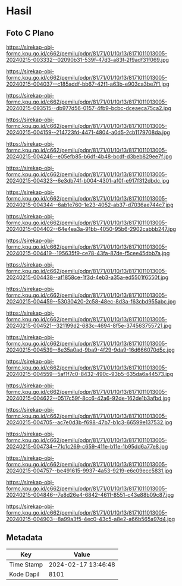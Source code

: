 # Hasil

## Foto C Plano

https://sirekap-obj-formc.kpu.go.id/c662/pemilu/pdpr/81/71/01/10/13/8171011013005-20240215-003332--02090b31-539f-47d3-a83f-2f9adf31f069.jpg

https://sirekap-obj-formc.kpu.go.id/c662/pemilu/pdpr/81/71/01/10/13/8171011013005-20240215-004037--c185addf-bb67-42f1-a63b-e903ca3be7f1.jpg

https://sirekap-obj-formc.kpu.go.id/c662/pemilu/pdpr/81/71/01/10/13/8171011013005-20240215-093515--db977d56-0157-4fb9-bcbc-dceaeca75ca2.jpg

https://sirekap-obj-formc.kpu.go.id/c662/pemilu/pdpr/81/71/01/10/13/8171011013005-20240215-004159--214723fd-4471-4804-a0d5-2cb1179708da.jpg

https://sirekap-obj-formc.kpu.go.id/c662/pemilu/pdpr/81/71/01/10/13/8171011013005-20240215-004246--e05efb85-b6df-4b48-bcdf-d3beb829ee7f.jpg

https://sirekap-obj-formc.kpu.go.id/c662/pemilu/pdpr/81/71/01/10/13/8171011013005-20240215-004323--6e3db74f-b004-4301-af0f-e917f312dbdc.jpg

https://sirekap-obj-formc.kpu.go.id/c662/pemilu/pdpr/81/71/01/10/13/8171011013005-20240215-004344--6ab1e760-1e23-4052-ab37-d7036ae744c7.jpg

https://sirekap-obj-formc.kpu.go.id/c662/pemilu/pdpr/81/71/01/10/13/8171011013005-20240215-004402--64e4ea3a-91bb-4050-95b6-2902cabbb247.jpg

https://sirekap-obj-formc.kpu.go.id/c662/pemilu/pdpr/81/71/01/10/13/8171011013005-20240215-004419--195635f9-ce78-43fa-87de-f5cee45dbb7a.jpg

https://sirekap-obj-formc.kpu.go.id/c662/pemilu/pdpr/81/71/01/10/13/8171011013005-20240215-004438--af1858ce-1f3d-4eb3-a35a-ed5501f6550f.jpg

https://sirekap-obj-formc.kpu.go.id/c662/pemilu/pdpr/81/71/01/10/13/8171011013005-20240215-004459--53030420-2c58-48ec-8d3a-f63cbd955abc.jpg

https://sirekap-obj-formc.kpu.go.id/c662/pemilu/pdpr/81/71/01/10/13/8171011013005-20240215-004521--321199d2-683c-4694-8f5e-374563755721.jpg

https://sirekap-obj-formc.kpu.go.id/c662/pemilu/pdpr/81/71/01/10/13/8171011013005-20240215-004539--8e35a0ad-9ba9-4f29-9da9-16d666070d5c.jpg

https://sirekap-obj-formc.kpu.go.id/c662/pemilu/pdpr/81/71/01/10/13/8171011013005-20240215-004559--5af1f7c0-8432-490c-93b5-635da6a44573.jpg

https://sirekap-obj-formc.kpu.go.id/c662/pemilu/pdpr/81/71/01/10/13/8171011013005-20240215-004622--0517c59f-8cc6-42a6-92de-162de1b3afbd.jpg

https://sirekap-obj-formc.kpu.go.id/c662/pemilu/pdpr/81/71/01/10/13/8171011013005-20240215-004705--ac7e0d3b-f698-47b7-b1c3-66599e137532.jpg

https://sirekap-obj-formc.kpu.go.id/c662/pemilu/pdpr/81/71/01/10/13/8171011013005-20240215-004734--71c1c269-c659-411e-b11e-1b95dd6a77e8.jpg

https://sirekap-obj-formc.kpu.go.id/c662/pemilu/pdpr/81/71/01/10/13/8171011013005-20240215-004757--be491615-9937-4a53-9219-e6c09ecc5831.jpg

https://sirekap-obj-formc.kpu.go.id/c662/pemilu/pdpr/81/71/01/10/13/8171011013005-20240215-004846--7e8d26e4-6842-4611-8551-c43e88b09c87.jpg

https://sirekap-obj-formc.kpu.go.id/c662/pemilu/pdpr/81/71/01/10/13/8171011013005-20240215-004903--8a99a3f5-4ec0-43c5-a8e2-a66b565a97d4.jpg


## Metadata

| Key        | Value               |
| ---------- | ------------------- |
| Time Stamp | 2024-02-17 13:46:48 |
| Kode Dapil | 8101                |




